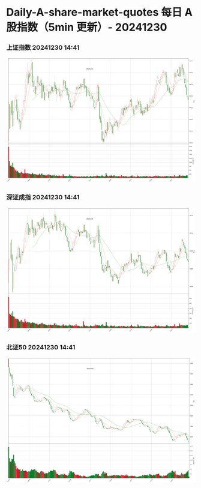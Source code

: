 
# Daily-A-share-market-quotes 每日 A 股指数（5min 更新）- 20241230

### 上证指数 20241230 14:41
![](./fig/2024/12/20241230-sh000001.png)

### 深证成指 20241230 14:41
![](./fig/2024/12/20241230-sz399001.png)

### 北证50 20241230 14:41
![](./fig/2024/12/20241230-bj899050.png)
